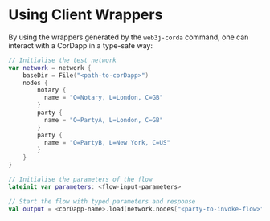Using Client Wrappers
=====================

By using the wrappers generated by the `web3j-corda` command, 
one can interact with a CorDapp in a type-safe way:

```kotlin
// Initialise the test network
var network = network {
    baseDir = File("<path-to-corDapp>")
    nodes {
        notary {
          name = "O=Notary, L=London, C=GB"
        }
        party {
          name = "O=PartyA, L=London, C=GB"
        }
        party {
          name = "O=PartyB, L=New York, C=US"
        }
    }
}

// Initialise the parameters of the flow 
lateinit var parameters: <flow-input-parameters>

// Start the flow with typed parameters and response
val output = <corDapp-name>.load(network.nodes["<party-to-invoke-flow>"].service).flows.<flow-instance>.start(parameters)
```
